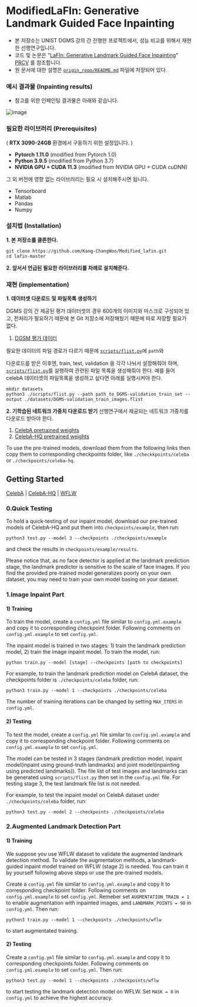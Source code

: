 # ModifiedLaFIn: Generative Landmark Guided Face Inpainting
- 본 저장소는 UNIST DGMS 강의 간 진행한 프로젝트에서, 성능 비교를 위해서 재현한 선행연구입니다. 
- 코드 및 논문은 "[LaFIn: Generative Landmark Guided Face Inpainting](https://arxiv.org/abs/1908.03852)" [PRCV](https://link.springer.com/chapter/10.1007/978-3-030-60633-6_2) 를 참조합니다.
- 원 문서에 대한 설명은 [`origin_repo/README.md`](origin_repo/README.md) 파일에 저장되어 있다.



### 예시 결과물 (Inpainting results)
- 참고를 위한 인페인팅 결과물은 아래와 같습니다.

![image](lafin.png)

### 필요한 라이브러리 (Prerequisites)
( **RTX 3090-24GB** 환경에서 구동하기 위한 설정입니다. )
- **Pytorch 1.11.0** (modified from Pytorch 1.0)
- **Python 3.9.5** (modified from Python 3.7)
- **NVIDIA GPU + CUDA 11.3** (modified from NVIDIA GPU + CUDA cuDNN)

그 외 버전에 영향 없는 라이브러리는 필요 시 설치해주시면 됩니다.

- Tensorboard
- Matlab
- Pandas
- Numpy



### 설치법 (Installation)
**1. 본 저장소를 클론한다.**
```
git clone https://github.com/Kang-ChangWoo/Modified_lafin.git
cd lafin-master
```
**2. 앞서서 언급된 필요한 라이브러리를 차례로 설치해준다.**


### 재현 (implementation)
**1. 데이터셋 다운로드 및 파일목록 생성하기**


DGMS 강의 간 제공된 평가 데이터셋의 경우 600개의 이미지와 마스크로 구성되어 있고, 전처리가 필요하기 때문에 본 Git 저장소에 저장해뒀기 때문에 따로 저장할 필요가 없다. 
1. [DGSM 평가 데이터](examples/images/000.png)


필요한 데이터의 파일 경로가 다르기 때문에 [`scripts/flist.py`](scripts/flist.py)에 `path`와 

다운로드를 받은 이후엔, train, test, validation 을 각각 나눠서 설정해줘야 하며, [`scripts/flist.py`](scripts/flist.py)를 실행하여 관련된 파일 목록을 생성해줘야 한다.
예를 들어 celebA 데이터셋의 파일목록을 생성하고 싶다면 아래를 실행시켜야 한다.
```
mkdir datasets
python3 ./scripts/flist.py --path path_to_DGMS-validation_train_set --output ./datasets/DGMS-validation_train_images.flist
```



**2. 기학습된 네트워크 가중치 다운로드 받기**
선행연구에서 제공되는 네트워크 가중치를 다운로드 받아야 한다.

1. [CelebA pretrained weights](https://drive.google.com/open?id=1lGFEbxbtZwpPA9JXF-bhv12Tdi9Zt08G)
2. [CelebA-HQ pretrained weights](https://drive.google.com/open?id=1Xwljrct3k75_ModHCkwcNjJk3Fsvv-ra) 

To use the pre-trained models, download them from the following links then copy them to corresponding checkpoints folder, like `./checkkpoints/celeba` or `./checkpoints/celeba-hq`.

Getting Started
--------------------------


[CelebA](https://drive.google.com/open?id=1lGFEbxbtZwpPA9JXF-bhv12Tdi9Zt08G) | [CelebA-HQ](https://drive.google.com/open?id=1Xwljrct3k75_ModHCkwcNjJk3Fsvv-ra) | [WFLW](https://drive.google.com/open?id=1I2MzHre1U3wqTu5ZmGD36OiXPaNqlOKb)

### 0.Quick Testing
To hold a quick-testing of our inpaint model, download our pre-trained models of CelebA-HQ and put them into `checkpoints/example`, then run:
```
python3 test.py --model 3 --checkpoints ./checkpoints/example
```
and check the results in `checkpoints/example/results`.

Please notice that, as no face detector is applied at the landmark prediction stage, the landmark predictor is sensitive to the scale of face images. If you find the provided pre-trained model generalizes poorly on your own dataset, you may need to train your own model basing on your dataset.

### 1.Image Inpaint Part
#### 1) Training 
To train the model, create a `config.yml` file similar to `config.yml.example` and copy it to corresponding checkpoint folder. Following comments on `config.yml.example` to set `config.yml`.

The inpaint model is trained in two stages: 1) train the landmark prediction model, 2) train the image inpaint model. To train the model, run:

```
python train.py --model [stage] --checkpoints [path to checkpoints]
``` 

For example, to train the landmark prediction model on CelebA dataset, the checkpoints folder is `./checkpoints/celeba` folder, run:

```
python3 train.py --model 1 --checkpoints ./checkpoints/celeba
```

The number of training iterations can be changed by setting `MAX_ITERS` in `config.yml`.

#### 2) Testing
To test the model, create a `config.yml` file similar to `config.yml.example` and copy it to corresponding checkpoint folder. Following comments on `config.yml.example` to set `config.yml`.


The model can be tested in 3 stages (landmark prediction model, inpaint model(inpaint using ground-truth landmarks) and joint model(inpainting using predicted landmarks)).
The file list of test images and landmarks can be generated using `scripts/flist.py` then set in the `config.yml` file. For testing stage 3, the test landmark file list is not needed.

For example, to test the inpaint model on CelebA dataset under `./checkpoints/celeba` folder, run:
```
python3 test.py --model 2 --checkpoints ./checkpoints/celeba
```
### 2.Augmented Landmark Detection Part
#### 1) Training
We suppose you use WFLW dataset to validate the augmented landmark detection method.
To validate the augmentation methods, a landmark-guided inpaint model trained on WFLW (stage 2) is needed. You can train it by yourself following above steps or use the pre-trained models.

Create a `config.yml` file similar to `config.yml.example` and copy it to corresponding checkpoint folder. Following comments on `config.yml.example` to set `config.yml`.
Remeber set `AUGMENTATION_TRAIN = 1` to enable augmentation with inpainted images, amd `LANDMARK_POINTS = 98` in `config.yml`.
Then run:
```
python3 train.py --model 1 --checkpoints ./checkpoints/wflw
```
to start augmentated training.

#### 2) Testing
Create a `config.yml` file similar to `config.yml.example` and copy it to corresponding checkpoints folder. Following comments on `config.yml.example` to set `config.yml`.
Then run:
```
python3 test.py --model 1 --checkpoints ./checkpoints/wflw
```
to start testing the landmark detection model on WFLW. Set `MASK = 0` in `config.yml` to achieve the highest accuracy.
